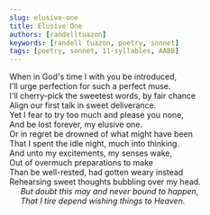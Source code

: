 ```yaml
---
slug: elusive-one
title: Elusive One
authors: [randelltuazon]
keywords: [randell tuazon, poetry, sonnet]
tags: [poetry, sonnet, 11-syllables, AABB]
---
```


When in God's time I with you be introduced,<br/>
I'll urge perfection for such a perfect muse.<br/>
I'll cherry-pick the sweetest words, by fair chance<br/>
Align our first talk in sweet deliverance.<br/>
Yet I fear to try too much and please you none,<br/>
And be lost forever, my elusive one.<br/>
Or in regret be drowned of what might have been<br/>
That I spent the idle night, much into thinking.<br/>
And unto my excitements, my senses wake,<br/>
Out of overmuch preparations to make<br/>
Than be well-rested, had gotten weary instead<br/>
Rehearsing sweet thoughts bubbling over my head.<br/>
&nbsp;&nbsp;&nbsp;&nbsp; *But doubt this may and never bound to happen,*<br/>
&nbsp;&nbsp;&nbsp;&nbsp; *That I tire depend wishing things to Heaven.*<br/>
